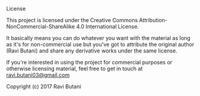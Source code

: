 License

This project is licensed under the Creative Commons Attribution-NonCommercial-ShareAlike 4.0 International License.

It basically means you can do whatever you want with the material as long as it's for non-commercial use but you've got to attribute the original author (Ravi Butani) and share any derivative works under the same license.

If you're interested in using the project for commercial purposes or otherwise licensing material, feel free to get in touch at ravi.butani03@gmail.com


Copyright (c) 2017 Ravi Butani
